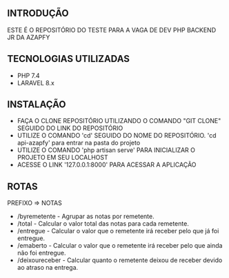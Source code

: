 
## INTRODUÇÃO
ESTE É O REPOSITÓRIO DO TESTE PARA A VAGA DE DEV PHP BACKEND JR DA AZAPFY

## TECNOLOGIAS UTILIZADAS
- PHP 7.4
- LARAVEL 8.x

## INSTALAÇÃO
- FAÇA O CLONE REPOSITÓRIO UTILIZANDO O COMANDO "GIT CLONE" SEGUIDO DO LINK DO REPOSITÓRIO
- UTILIZE O COMANDO 'cd' SEGUIDO DO NOME DO REPOSITÓRIO. 'cd api-azapfy' para entrar na pasta do projeto
- UTILIZE O COMANDO 'php artisan serve' PARA INICIALIZAR O PROJETO EM SEU LOCALHOST
- ACESSE O LINK '127.0.0.1:8000' PARA ACESSAR A APLICAÇÃO

## ROTAS
PREFIXO => NOTAS

- /byremetente - Agrupar as notas por remetente.
- /total - Calcular o valor total das notas para cada remetente.
- /entregue - Calcular o valor que o remetente irá receber pelo que já foi entregue.
- /emaberto - Calcular o valor que o remetente irá receber pelo que ainda não foi entregue.
- /deixoureceber - Calcular quanto o remetente deixou de receber devido ao atraso na entrega.

